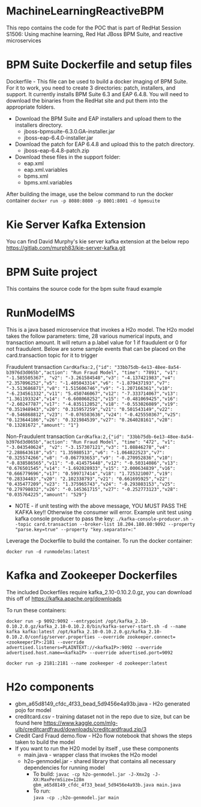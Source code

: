 
# MachineLearningReactiveBPM

This repo contains the code for the POC that is part of RedHat Session S1506:  Using machine learning, Red Hat JBoss BPM Suite, and reactive microservices

# BPM Suite Dockerfile and setup files
Dockerfile - This file can be used to build a docker imaging of BPM Suite.
For it to work, you need to create 3 directories:  patch, installers, and support.
It currently installs BPM Suite 6.3 and EAP 6.4.8.
You will need to download the binaries from the RedHat site and put them into the appropriate folders.

* Download the BPM Suite and EAP installers and upload them to the installers directory.
   * jboss-bpmsuite-6.3.0.GA-installer.jar
   * jboss-eap-6.4.0-installer.jar
* Download the patch for EAP 6.4.8 and upload this to the patch directory.
   * jboss-eap-6.4.8-patch.zip
* Download these files in the support folder:
    * eap.xml
    * eap.xml.variables
    * bpms.xml
    * bpms.xml.variables

After building the image, use the below command to run the docker container
```docker run -p 8080:8080 -p 8001:8001 -d bpmsuite```

# Kie Server Kafka Extension
You can find David Murphy's kie server kafka extension at the below repo
https://gitlab.com/murph83/kie-server-kafka.git

# BPM Suite project
This contains the source code for the bpm suite fraud example 

# RunModelMS
This is a java based microservice that invokes a H2o model.  The H2o model takes the follow parameters:  time, 28 various numerical inputs, and transaction amount.  It will return a p.label value for 1 if fraudulent or 0 for not fraudulent.  Below are some sample events that can be placed on the card.transaction topic for it to trigger

Fraudulent transaction
  ```CardKafka:2,{"id": "33bb75db-6e13-48ee-8a54-b3976d3d065b","action": "Run Fraud Model", "time": "7891", "v1": "-1.585505367", "v2": "-3.261584548","v3": "-4.137421983","v4": "2.357096252","v5": "-1.405043314","v6": "-1.879437193","v7": "-3.513686871","v8": "1.515606746","v9": "-1.207166361","v10": "-6.234561332","v11": "5.450746067","v12": "-7.333714067","v13": "1.361193324","v14": "-6.608068252","v15": "-0.481069425","v16": "-2.60247787","v17": "-4.835112052","v18": "-0.553026089","v19": "0.351948943","v20": "0.315957259","v21": "0.501543149","v22": "-0.546868812","v23": "-0.076583636","v24": "-0.425550367","v25": "0.123644186","v26": "0.321984539","v27": "0.264028161","v28": "0.13281672","amount": "1"}```
  
Non-Fraudulent transaction
  ```CardKafka:2,{"id": "33bb75db-6e13-48ee-8a54-b3976d3d065b","action": "Run Fraud Model", "time": "472", "v1": "-3.043540624", "v2": "-3.157307121","v3": "1.08846278","v4": "2.288643618","v5": "1.35980513","v6": "-1.064822523","v7": "0.325574266","v8": "-0.067793653","v9": "-0.270952836","v10": "-0.838586565","v11": "-0.414575448","v12": "-0.50314086","v13": "0.676501545","v14": "-1.692028933","v15": "2.000634839","v16": "0.666779696","v17": "0.599717414","v18": "1.725321007","v19": "0.28334483","v20": "2.102338793","v21": "0.661695925","v22": "0.435477209","v23": "1.375965743","v24": "-0.293803153","v25": "0.279798032","v26": "-0.145361715","v27": "-0.252773123","v28": "0.035764225","amount": "529"}```

* NOTE - if unit testing with the above message, YOU MUST PASS THE KAFKA key!! Otherwise the consumer will error.
Example unit test using kafka console producer to pass the key:
```./kafka-console-producer.sh --topic card.transaction --broker-list 18.204.180.80:9092 --property "parse.key=true" --property "key.separator=:"```

Leverage the Dockerfile to build the container.
To run the docker container:

  ```docker run -d runmodelms:latest```

# Kafka and Zookeeper Dockerfiles
The included Dockerfiles require kafka_2.10-0.10.2.0.gz, you can download this off of https://kafka.apache.org/downloads

To run these containers:

  ```docker run -p 9092:9092 --entrypoint /opt/kafka_2.10-0.10.2.0.gz/kafka_2.10-0.10.2.0/bin/kafka-server-start.sh -d --name kafka kafka:latest /opt/kafka_2.10-0.10.2.0.gz/kafka_2.10-0.10.2.0/config/server.properties --override zookeeper.connect=<zookeeperIP>:2181 --override advertised.listeners=PLAINTEXT://<kafkaIP>:9092 --override advertised.host.name=<kafkaIP> --override advertised.port=9092```
  
  ```docker run -p 2181:2181 --name zookeeper -d zookeeper:latest```

# H2o components
* gbm_a65d8149_cfdc_4f33_bead_5d9456e4a93b.java - H2o generated pojo for model
* creditcard.csv - training dataset not in the repo due to size, but can be found here https://www.kaggle.com/mlg-ulb/creditcardfraud/downloads/creditcardfraud.zip/3
* Credit Card Fraud demo.flow - H2o flow notebook that shows the steps taken to build the model
* If you want to run the H20 model by itself , use these components
  * main.java - wrapper class that invokes the H2o model
  * h2o-genmodel.jar - shared library that contains all necessary dependencies for running model
    * To build:
      ```javac -cp h2o-genmodel.jar -J-Xmx2g -J-XX:MaxPermSize=128m gbm_a65d8149_cfdc_4f33_bead_5d9456e4a93b.java main.java```
    * To run:  
      ```java -cp .;h2o-genmodel.jar main```


